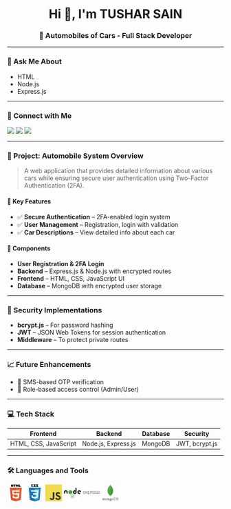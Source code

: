 <h1 align="center">Hi 👋, I'm TUSHAR SAIN</h1>
<h3 align="center">🚗 Automobiles of Cars - Full Stack Developer</h3>

---

### 💬 Ask Me About

- HTML
- Node.js
- Express.js

---

### 🔗 Connect with Me

<!-- Add links -->
<p align="left">
  <a href="mailto:saintushar148@gmail.com"><img src="https://img.shields.io/badge/Email-D14836?style=for-the-badge&logo=gmail&logoColor=white" /></a>
  <a href="www.linkedin.com/in/tushar-sain14" target="_blank"><img src="https://img.shields.io/badge/LinkedIn-0077B5?style=for-the-badge&logo=linkedin&logoColor=white" /></a>
  <a href="https://github.com/tushar764" target="_blank"><img src="https://img.shields.io/badge/GitHub-100000?style=for-the-badge&logo=github&logoColor=white" /></a>
</p>

---

### 🚀 Project: Automobile System Overview

> A web application that provides detailed information about various cars while ensuring secure user authentication using Two-Factor Authentication (2FA).

#### 🔑 Key Features

- ✅ **Secure Authentication** – 2FA-enabled login system
- ✅ **User Management** – Registration, login with validation
- ✅ **Car Descriptions** – View detailed info about each car

#### 🧩 Components

- **User Registration & 2FA Login**
- **Backend** – Express.js & Node.js with encrypted routes
- **Frontend** – HTML, CSS, JavaScript UI
- **Database** – MongoDB with encrypted user storage

---

### 🔐 Security Implementations

- **bcrypt.js** – For password hashing
- **JWT** – JSON Web Tokens for session authentication
- **Middleware** – To protect private routes

---

### 📈 Future Enhancements

- 🔹 SMS-based OTP verification
- 🔹 Role-based access control (Admin/User)

---

### 💻 Tech Stack

| Frontend | Backend | Database | Security |
|----------|---------|----------|----------|
| HTML, CSS, JavaScript | Node.js, Express.js | MongoDB | JWT, bcrypt.js |

---

### 🛠️ Languages and Tools

<p align="left">
  <img src="https://raw.githubusercontent.com/devicons/devicon/master/icons/html5/html5-original-wordmark.svg" width="40" />
  <img src="https://raw.githubusercontent.com/devicons/devicon/master/icons/css3/css3-original-wordmark.svg" width="40" />
  <img src="https://raw.githubusercontent.com/devicons/devicon/master/icons/javascript/javascript-original.svg" width="40" />
  <img src="https://raw.githubusercontent.com/devicons/devicon/master/icons/nodejs/nodejs-original-wordmark.svg" width="40" />
  <img src="https://raw.githubusercontent.com/devicons/devicon/master/icons/express/express-original-wordmark.svg" width="40" />
  <img src="https://raw.githubusercontent.com/devicons/devicon/master/icons/mongodb/mongodb-original-wordmark.svg" width="40" />

  <!-- Add others if truly needed -->
</p>
